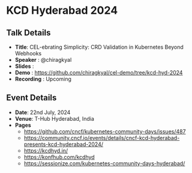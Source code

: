 # KCD Hyderabad 2024

## Talk Details
- **Title**: CEL-ebrating Simplicity: CRD Validation in Kubernetes Beyond Webhooks
- **Speaker** : @chiragkyal
- **Slides** :
- **Demo** : https://github.com/chiragkyal/cel-demo/tree/kcd-hyd-2024
- **Recording** : Upcoming

## Event Details
- **Date**: 22nd July, 2024
- **Venue**: T-Hub Hyderabad, India
- **Pages**
  - https://github.com/cncf/kubernetes-community-days/issues/487
  - https://community.cncf.io/events/details/cncf-kcd-hyderabad-presents-kcd-hyderabad-2024/
  - https://kcdhyd.in/
  - https://konfhub.com/kcdhyd
  - https://sessionize.com/kubernetes-community-days-hyderabad/
